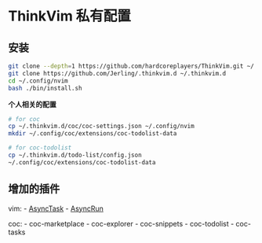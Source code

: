 # ThinkVim 私有配置

## 安装
```sh
git clone --depth=1 https://github.com/hardcoreplayers/ThinkVim.git ~/.config/nvim
git clone https://github.com/Jerling/.thinkvim.d ~/.thinkvim.d
cd ~/.config/nvim
bash ./bin/install.sh
```

**个人相关的配置**
```sh
# for coc
cp ~/.thinkvim.d/coc/coc-settings.json ~/.config/nvim
mkdir ~/.config/coc/extensions/coc-todolist-data

# for coc-todolist
cp ~/.thinkvim.d/todo-list/config.json
~/.config/coc/extensions/coc-todolist-data
```

## 增加的插件
vim:
	- [AsyncTask](https://github.com/skywind3000/asynctasks.vim)
	- [AsyncRun](https://github.com/skywind3000/asyncrun.vim)

coc:
	- coc-marketplace
	- coc-explorer
	- coc-snippets
	- coc-todolist
	- coc-tasks
